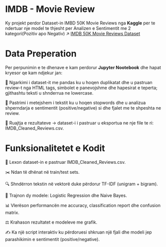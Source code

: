 # IMDB - Movie Review

Ky projekt perdor Dataset-in IMBD 50K Movie Reviews nga **Kaggle** per te ndertuar nje model te thjesht per Analizen e Sentimentit me 2 kategori(Pozitiv apo Negativ)
↗ [IMDB 50K Movie Reviews Dataset](https://www.kaggle.com/datasets/lakshmi25npathi/imdb-dataset-of-50k-movie-reviews)

# Data Preperation
Per perpunimin e te dhenave e kam perdorur **Jupyter Nootebook** dhe hapat kryesor qe kam ndjekur jan:

📂 Ngarkimi i dataset-it me pandas ku u hoqen duplikatat dhe u pastruan review-t nga HTML tags, simbolet e panevojshme dhe hapesirat e teperta; gjithashtu teksti u shnderrua ne lowercase.

🧹 Pastrimi i metejshem i tekstit ku u hoqen stopwords dhe u analizua shperndarja e sentimentit (positive/negative) si dhe fjalet me te shpeshta ne review.

💾 Ruajtja e rezultateve → dataset-i i pastruar u eksportua ne nje file te ri: IMDB_Cleaned_Reviews.csv.

# Funksionalitetet e Kodit

📂 Lexon dataset-in e pastruar IMDB_Cleaned_Reviews.csv.

✂️ Ndan të dhënat në train/test sets.

🔍 Shndërron tekstin në vektorë duke përdorur TF-IDF (unigram + bigram).

🤖 Trajnon dy modele: Logistic Regression dhe Naive Bayes.

📊 Vlerëson performancën me accuracy, classification report dhe confusion matrix.

⚖️ Krahason rezultatet e modeleve me grafik.

✍️ Ka një script interaktiv ku përdoruesi shkruan një fjali dhe modeli jep parashikimin e sentimentit (positive/negative).
